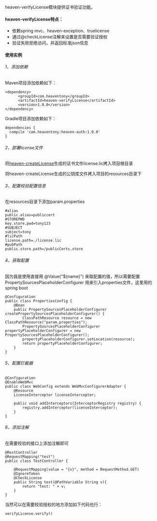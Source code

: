 heaven-verifyLicense模块提供证书验证功能。

#### heaven-verifyLicense特点：

* 依赖spring mvc、heaven-exception、truelicense
* 通过@checkLicense注解来设置是否需要验证授权
* 验证失败拒绝访问，并返回标准json信息

#### 使用实例

###### 1、添加依赖

Maven项目添加依赖如下：

```
<dependency>
      <groupId>com.heaventony</groupId>
      <artifactId>heaven-verifyLicense</artifactId>
      <version>1.0.0</version>
</dependency>
```

Gradle项目添加依赖如下：

```
dependencies {
  compile 'com.heaventony:heaven-auth:1.0.0'
}
```

###### 2、部署license文件

将[heaven-createLicense](heaven-createLicense/README.md)生成的证书文件license.lic拷入项目根目录

将heaven-createLicense生成的公钥库文件拷入项目的resources目录下

###### 3、配置校验配置信息

在resources目录下添加param.properties

```
#alias
public.alias=publiccert
#STOREPWD
key.store.pwd=tony123
#SUBJECT
subject=tony
#licPath
license.path=./license.lic
#pubPath
public.store.path=/publicCerts.store
```

###### 4、获取配置

因为我是使用直接用 @Value("${name}") 来取配置的值，所以需要配置 PropertySourcesPlaceholderConfigurer 用来引入properties文件，这里用的spring boot

```
@Configuration
public class PropertiesConfig {
    @Bean
    public PropertySourcesPlaceholderConfigurer createPropertySourcesPlaceholderConfigurer() {
        ClassPathResource resource = new ClassPathResource("param.properties");
        PropertySourcesPlaceholderConfigurer propertyPlaceholderConfigurer = new PropertySourcesPlaceholderConfigurer();
        propertyPlaceholderConfigurer.setLocation(resource);
        return propertyPlaceholderConfigurer;
    }
}
```

###### 5、配置拦截器

```
@Configuration
@EnableWebMvc
public class WebConfig extends WebMvcConfigurerAdapter {
    @Resource
    LicenseInterceptor licenseInterceptor;

    public void addInterceptors(InterceptorRegistry registry) {
        registry.addInterceptor(licenseInterceptor);
    }
}
```

###### 6、添加注解

在需要校验的接口上添加注解即可

```
@RestController
@RequestMapping("test")
public class TestController {

    @RequestMapping(value = "{v}", method = RequestMethod.GET)
    @IgnoreToken
    @CheckLicense
    public String test(@PathVariable String v){
        return "test: " + v;
    }
}
```



当然可以在需要校验授权的地方添加如下代码也行：

```
verifyLicense.verify()
```



